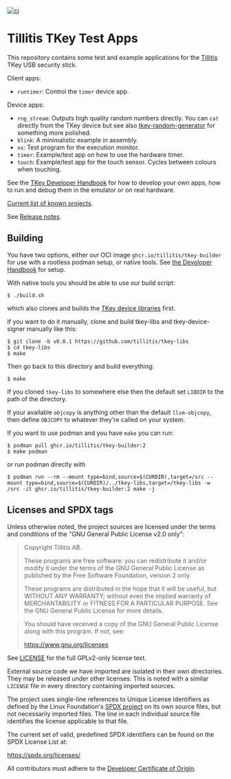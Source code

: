 
[![ci](https://github.com/tillitis/tkey-testapps/actions/workflows/ci.yaml/badge.svg?branch=main&event=push)](https://github.com/tillitis/tkey-testapps/actions/workflows/ci.yaml)

# Tillitis TKey Test Apps

This repository contains some test and example applications for the
[Tillitis](https://tillitis.se/) TKey USB security stick.

Client apps:

- `runtimer`: Control the `timer` device app.

Device apps:

- `rng_stream`: Outputs high quality random numbers directly. You can
  `cat` directly from the TKey device but see also
  [tkey-random-generator](https://github.com/tillitis/tkey-random-generator)
  for something more polished.
- `blink`: A minimalistic example in assembly.
- `nx`: Test program for the execution monitor.
- `timer`: Example/test app on how to use the hardware timer.
- `touch`: Example/test app for the touch sensor. Cycles between
  colours when touching.

See the [TKey Developer Handbook](https://dev.tillitis.se/) for how to
develop your own apps, how to run and debug them in the emulator or on
real hardware.

[Current list of known projects](https://dev.tillitis.se/projects/).

See [Release notes](RELEASE.md).

## Building

You have two options, either our OCI image
`ghcr.io/tillitis/tkey-builder` for use with a rootless podman setup,
or native tools. See [the Devoloper
Handbook](https://dev.tillitis.se/) for setup.

With native tools you should be able to use our build script:

```
$ ./build.sh
```

which also clones and builds the [TKey device
libraries](https://github.com/tillitis/tkey-libs) first.

If you want to do it manually, clone and build tkey-libs and
tkey-device-signer manually like this:

```
$ git clone -b v0.0.1 https://github.com/tillitis/tkey-libs
$ cd tkey-libs
$ make
```

Then go back to this directory and build everything:

```
$ make
```

If you cloned `tkey-libs` to somewhere else then the default set
`LIBDIR` to the path of the directory.

If your available `objcopy` is anything other than the default
`llvm-objcopy`, then define `OBJCOPY` to whatever they're called on
your system.

If you want to use podman and you have `make` you can run:

```
$ podman pull ghcr.io/tillitis/tkey-builder:2
$ make podman
```

or run podman directly with

```
$ podman run --rm --mount type=bind,source=$(CURDIR),target=/src --mount type=bind,source=$(CURDIR)/../tkey-libs,target=/tkey-libs -w /src -it ghcr.io/tillitis/tkey-builder:2 make -j
```

## Licenses and SPDX tags

Unless otherwise noted, the project sources are licensed under the
terms and conditions of the "GNU General Public License v2.0 only":

> Copyright Tillitis AB.
>
> These programs are free software: you can redistribute it and/or
> modify it under the terms of the GNU General Public License as
> published by the Free Software Foundation, version 2 only.
>
> These programs are distributed in the hope that it will be useful,
> but WITHOUT ANY WARRANTY; without even the implied warranty of
> MERCHANTABILITY or FITNESS FOR A PARTICULAR PURPOSE. See the GNU
> General Public License for more details.

> You should have received a copy of the GNU General Public License
> along with this program. If not, see:
>
> https://www.gnu.org/licenses

See [LICENSE](LICENSE) for the full GPLv2-only license text.

External source code we have imported are isolated in their own
directories. They may be released under other licenses. This is noted
with a similar `LICENSE` file in every directory containing imported
sources.

The project uses single-line references to Unique License Identifiers
as defined by the Linux Foundation's [SPDX project](https://spdx.org/)
on its own source files, but not necessarily imported files. The line
in each individual source file identifies the license applicable to
that file.

The current set of valid, predefined SPDX identifiers can be found on
the SPDX License List at:

https://spdx.org/licenses/

All contributors must adhere to the [Developer Certificate of Origin](dco.md).

